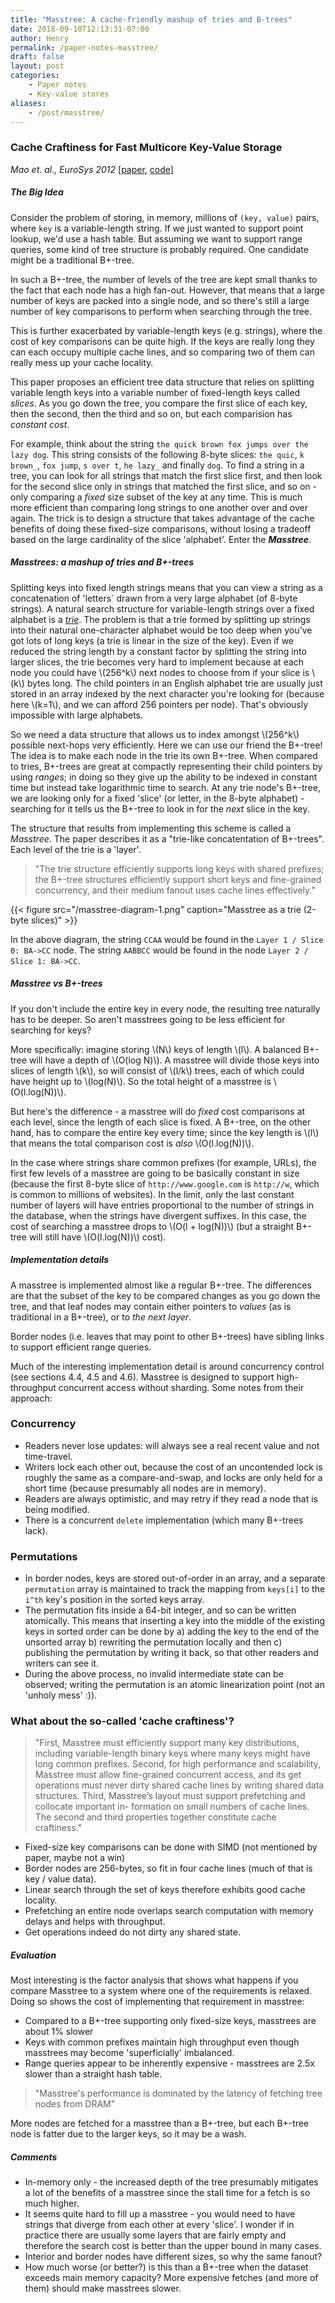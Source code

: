 ```yaml
---
title: "Masstree: A cache-friendly mashup of tries and B-trees"
date: 2018-09-10T12:13:31-07:00
author: Henry
permalink: /paper-notes-masstree/
draft: false
layout: post
categories:
    - Paper notes
    - Key-value stores
aliases:
    - /post/masstree/
---
```


### Cache Craftiness for Fast Multicore Key-Value Storage

_Mao et. al., EuroSys 2012_
\[[paper](https://pdos.csail.mit.edu/papers/masstree:eurosys12.pdf), [code](https://github.com/kohler/masstree-beta)\]

##### The Big Idea

Consider the problem of storing, in memory, millions of `(key, value)` pairs, where `key` is a
variable-length string. If we just wanted to support point lookup, we'd use a hash table. But
assuming we want to support range queries, some kind of tree structure is probably required. One
candidate might be a traditional B+-tree.

In such a B+-tree, the number of levels of the tree are kept small thanks to the fact that
each node has a high fan-out. However, that means that a large number of keys are packed into a
single node, and so there's still a large number of key comparisons to perform when searching
through the tree.

This is further exacerbated by variable-length keys (e.g. strings), where the cost of key
comparisons can be quite high. If the keys are really long they can each occupy multiple cache
lines, and so comparing two of them can really mess up your cache locality.

This paper proposes an efficient tree data structure that relies on splitting variable length keys
into a variable number of fixed-length keys called _slices_. As you go down the tree, you compare
the first slice of each key, then the second, then the third and so on, but each comparision has
_constant cost_.

For example, think about the string `the quick brown fox jumps over the lazy dog`. This string
consists of the following 8-byte slices: `the quic`, `k brown_`, `fox jump`, `s over t`, `he lazy_`
and finally `dog`. To find a string in a tree, you can look for all strings that match the first
slice first, and then look for the second slice only in strings that matched the first slice, and so
on - only comparing a _fixed_ size subset of the key at any time. This is much more efficient than
comparing long strings to one another over and over again. The trick is to design a structure that
takes advantage of the cache benefits of doing these fixed-size comparisons, without losing a
tradeoff based on the large cardinality of the slice 'alphabet'. Enter the **_Masstree_**.

<!--more-->

##### Masstrees: a mashup of tries and B+-trees

Splitting keys into fixed length strings means that you can view a string as a concatenation of
'letters` drawn from a very large alphabet (of 8-byte strings). A natural search structure for
variable-length strings over a fixed alphabet is a _[trie](https://en.wikipedia.org/wiki/Trie)_. The problem is that a trie formed by
splitting up strings into their natural one-character alphabet would be too deep when you've got
lots of long keys (a trie is linear in the size of the key). Even if we reduced the string length by
a constant factor by splitting the string into larger slices, the trie becomes very hard to
implement because at each node you could have \\(256^k\\) next nodes to choose from if your slice is
\\(k\\) bytes long. The child pointers in an English alphabet trie are usually just stored in an
array indexed by the next character you're looking for (because here \\(k=1\\), and we can afford
256 pointers per node). That's obviously impossible with large alphabets.

So we need a data structure that allows us to index amongst \\(256^k\\) possible next-hops very
efficiently. Here we can use our friend the B+-tree! The idea is to make each node in the trie its
own B+-tree. When compared to tries, B+-trees are great at compactly representing their child
pointers by using _ranges_; in doing so they give up the ability to be indexed in constant time but
instead take logarithmic time to search. At any trie node's B+-tree, we are looking only for a fixed
'slice' (or letter, in the 8-byte alphabet) - searching for it tells us the B+-tree to look in for
the _next_ slice in the key.

The structure that results from implementing this scheme is called a _Masstree_. The paper describes
it as a "trie-like concatentation of B+-trees". Each level of the trie is a 'layer'.

> "The trie structure efficiently supports long keys with shared prefixes; the B+-tree structures
> efficiently support short keys and fine-grained concurrency, and their medium fanout uses cache
> lines effectively."

{{< figure src="/masstree-diagram-1.png" caption="Masstree as a trie (2-byte slices)" >}}

In the above diagram, the string `CCAA` would be found in the `Layer 1 / Slice 0: BA->CC` node. The
string `AABBCC` would be found in the node `Layer 2 / Slice 1: BA->CC`.

##### Masstree vs B+-trees

If you don't include the entire key in every node, the resulting tree naturally has to be deeper. So
aren't masstrees going to be less efficient for searching for keys?

More specifically: imagine storing \\(N\\) keys of length \\(l\\). A balanced B+-tree will have a
depth of \\(O(log N)\\). A masstree will divide those keys into slices of length \\(k\\), so will
consist of \\(l/k\\) trees, each of which could have height up to \\(log(N)\\). So the total height
of a masstree is \\(O(l.log(N))\\).

But here's the difference - a masstree will do _fixed_ cost comparisons at each level, since the
length of each slice is fixed. A B+-tree, on the other hand, has to compare the entire key every
time; since the key length is \\(l\\) that means the total comparison cost is _also_
\\(O(l.log(N))\\).

In the case where strings share common prefixes (for example, URLs), the first few levels of a
masstree are going to be basically constant in size (because the first 8-byte slice of
`http://www.google.com` is `http://w`, which is common to millions of websites). In the limit, only
the last constant number of layers will have entries proportional to the number of strings in the
database, when the strings have divergent suffixes. In this case, the cost of searching a masstree
drops to \\(O(l + log(N))\\) (but a straight B+-tree will still have \\(O(l.log(N))\\) cost).

##### Implementation details

A masstree is implemented almost like a regular B+-tree. The differences are that the subset of the
key to be compared changes as you go down the tree, and that leaf nodes may contain either pointers
to _values_ (as is traditional in a B+-tree), or to _the next layer_.

Border nodes (i.e. leaves that may point to other B+-trees) have sibling links to support efficient
range queries.

Much of the interesting implementation detail is around concurrency control (see sections 4.4, 4.5
and 4.6). Masstree is designed to support high-throughput concurrent access without sharding. Some
notes from their approach:

### Concurrency

* Readers never lose updates: will always see a real recent value and not time-travel.
* Writers lock each other out, because the cost of an uncontended lock is roughly the same as a
  compare-and-swap, and locks are only held for a short time (because presumably all nodes are in
  memory).
* Readers are always optimistic, and may retry if they read a node that is being modified.
* There is a concurrent `delete` implementation (which many B+-trees lack).

### Permutations

* In border nodes, keys are stored out-of-order in an array, and a separate `permutation` array is
  maintained to track the mapping from `keys[i]` to the `i^th` key's position in the sorted keys
  array.
* The permutation fits inside a 64-bit integer, and so can be written atomically. This means that
  inserting a key into the middle of the existing keys in sorted order can be done by a) adding the
  key to the end of the unsorted array b) rewriting the permutation locally and then c) publishing
  the permutation by writing it back, so that other readers and writers can see it.
* During the above process, no invalid intermediate state can be observed; writing the permutation
  is an atomic linearization point (not an 'unholy mess' :)).

### What about the so-called 'cache craftiness'?

> "First, Masstree must efficiently support many key distributions, including variable-length binary
> keys where many keys might have long common prefixes. Second, for high performance and
> scalability, Masstree must allow fine-grained concurrent access, and its get operations must
> never dirty shared cache lines by writing shared data structures. Third, Masstree’s layout must
> support prefetching and collocate important in- formation on small numbers of cache lines. The
> second and third properties together constitute cache craftiness."

* Fixed-size key comparisons can be done with SIMD (not mentioned by paper, maybe not a win)
* Border nodes are 256-bytes, so fit in four cache lines (much of that is key / value data).
* Linear search through the set of keys therefore exhibits good cache locality.
* Prefetching an entire node overlaps search computation with memory delays and helps with
  throughput.
* Get operations indeed do not dirty any shared state.

##### Evaluation

Most interesting is the factor analysis that shows what happens if you compare Masstree to a system
where one of the requirements is relaxed. Doing so shows the cost of implementing that requirement
in masstree:

* Compared to a B+-tree supporting only fixed-size keys, masstrees are about 1% slower
* Keys with common prefixes maintain high throughput even though masstrees may become
  'superficially' imbalanced.
* Range queries appear to be inherently expensive - masstrees are 2.5x slower than a straight hash
  table.

> "Masstree's performance is dominated by the latency of fetching tree nodes from DRAM"

More nodes are fetched for a masstree than a B+-tree, but each B+-tree node is fatter due to the
larger keys, so it may be a wash.

##### Comments

* In-memory only - the increased depth of the tree presumably mitigates a lot of the benefits of a
  masstree since the stall time for a fetch is so much higher.
* It seems quite hard to fill up a masstree - you would need to have strings that diverge from each
  other at every 'slice'. I wonder if in practice there are usually some layers that are fairly
  empty and therefore the search cost is better than the upper bound in many cases.
* Interior and border nodes have different sizes, so why the same fanout?
* How much worse (or better?) is this than a B+-tree when the dataset exceeds main memory capacity?
  More expensive fetches (and more of them) should make masstrees slower.
